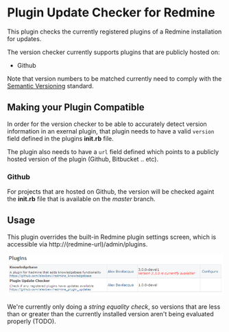 # Plugin Update Checker for Redmine

This plugin checks the currently registered plugins of a Redmine installation for updates.

The version checker currently supports plugins that are publicly hosted on:

* Github

Note that version numbers to be matched currently need to comply with the [Semantic Versioning](http://semver.org) standard.

## Making your Plugin Compatible

In order for the version checker to be able to accurately detect version information in an exernal plugin, that plugin needs to have a valid `version` field defined in the plugins **init.rb** file.

The plugin also needs to have a ``url`` field defined which points to a publicly hosted version of the plugin (Github, Bitbucket .. etc).

### Github

For projects that are hosted on Github, the version will be checked againt the **init.rb** file that is available on the *master* branch.

## Usage

This plugin overrides the built-in Redmine plugin settings screen, which is accessible via http://(redmine-url)/admin/plugins.

![Redmine Settings View](doc/ss01.png)

We're currently only doing a *string equality check*, so versions that are less than or greater than the currently installed version aren't being evaluated properly (TODO).